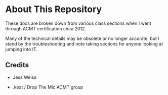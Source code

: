 # About This Repository

These docs are broken down from various class sections when I went through ACMT certification circa 2012.

Many of the technical details may be obsolete or no longer accurate, but I stand by the troubleshooting and note taking sections for anyone looking at jumping into IT.

## Credits

  * Jess Weiss

  * .kext / Drop The Mic ACMT group
